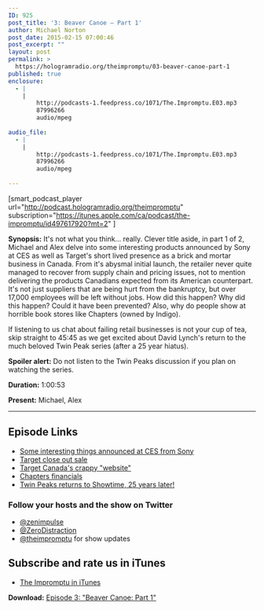 ```yaml
---
ID: 925
post_title: '3: Beaver Canoe – Part 1'
author: Michael Norton
post_date: 2015-02-15 07:00:46
post_excerpt: ""
layout: post
permalink: >
  https://hologramradio.org/theimpromptu/03-beaver-canoe-part-1
published: true
enclosure:
  - |
    |
        http://podcasts-1.feedpress.co/1071/The.Impromptu.E03.mp3
        87996266
        audio/mpeg
        
audio_file:
  - |
    |
        http://podcasts-1.feedpress.co/1071/The.Impromptu.E03.mp3
        87996266
        audio/mpeg
        
---
```

[smart_podcast_player url="http://podcast.hologramradio.org/theimpromptu" subscription="https://itunes.apple.com/ca/podcast/the-impromptu/id497617920?mt=2" ]

__Synopsis:__ It's not what you think... really. Clever title aside, in part 1 of 2, Michael and Alex delve into some interesting products announced by Sony at CES as well as Target's short lived presence as a brick and mortar business in Canada. From it's abysmal initial launch, the retailer never quite managed to recover from supply chain and pricing issues, not to mention delivering the products Canadians expected from its American counterpart. It's not just suppliers that are being hurt from the bankruptcy, but over 17,000 employees will be left without jobs. How did this happen? Why did this happen? Could it have been prevented? Also, why do people show at horrible book stores like Chapters (owned by Indigo).

If listening to us chat about failing retail businesses is not your cup of tea, skip straight to 45:45 as we get excited about David Lynch's return to the much beloved Twin Peak series (after a 25 year hiatus).

**Spoiler alert:** Do not listen to the Twin Peaks discussion if you plan on watching the series.

__Duration:__ 1:00:53

__Present:__ Michael, Alex

_________

## Episode Links

- [Some interesting things announced at CES from Sony](https://blog.sony.com/ces/)
- [Target close out sale](https://ca.news.yahoo.com/blogs/dailybrew/target-close-out-sale-underwhelming-just-like-003405210.html)
- [Target Canada's crappy "website"](http://www.target.ca/en/)
- [Chapters financials](https://www.google.ca/finance?q=indigo&amp;ei=J2PgVPiBHIL8iQKqo4HADQ)
- [Twin Peaks returns to Showtime, 25 years later!](http://www.slashfilm.com/twin-peaks-returns/)

### Follow your hosts and the show on Twitter
- [@zenimpulse](https://twitter.com/zenimpule)
- [@ZeroDistraction](https://twitter.com/zerodistraction)
- [@theimpromptu](https://twitter.com/theimpromptu) for show updates

## Subscribe and rate us in iTunes

- [The Impromptu in iTunes](https://itunes.apple.com/ca/podcast/the-impromptu/id497617920?mt=2)

__Download:__ [Episode 3: "Beaver Canoe: Part 1"](http://podcasts-1.feedpress.co/1071/The.Impromptu.E03.mp3)